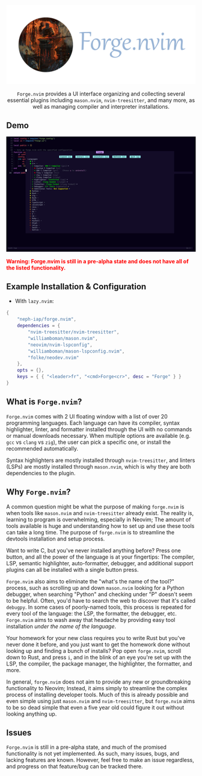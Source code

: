 ![banner](./docs/forge-banner.png)

<center>

`Forge.nvim` provides a UI interface organizing and collecting several essential plugins including `mason.nvim`, `nvim-treesitter`, and many more, as well as managing compiler and interpreter installations. 

</center>

## Demo

![demo](./docs/demo.png)

<span style="color: red">**Warning: Forge.nvim is still in a pre-alpha state and does not have all of the listed functionality.**</span>


## Example Installation & Configuration

- With `lazy.nvim`:
```lua
{
    "neph-iap/forge.nvim",
    dependencies = {
        "nvim-treesitter/nvim-treesitter",
        "williamboman/mason.nvim",
        "neovim/nvim-lspconfig",
        "williamboman/mason-lspconfig.nvim",
        "folke/neodev.nvim"
    },
    opts = {},
    keys = { { "<leader>fr", "<cmd>Forge<cr>", desc = "Forge" } }
}
```

## What is `Forge.nvim`?

`Forge.nvim` comes with 2 UI floating window with a list of over 20 programming languages. Each language can have its compiler, syntax highlighter, linter, and formatter installed through the UI with no commands or manual downloads necessary. When multiple options are available (e.g. `gcc` vs `clang` vs `zig`), the user can pick a specific one, or install the recommended automatically.

Syntax highlighters are mostly installed through `nvim-treesitter`, and linters (LSPs) are mostly installed through `mason.nvim`, which is why they are both dependencies to the plugin.

## Why `Forge.nvim`?

A common question might be what the purpose of making `forge.nvim` is when tools like `mason.nvim` and `nvim-treesitter` already exist. The reality is, learning to program is overwhelming, especially in Neovim; The amount of tools available is huge and understanding how to set up and use these tools can take a long time. The purpose of `forge.nvim` is to streamline the devtools installation and setup process. 

Want to write C, but you've never installed anything before? Press one button, and all the power of the language is at your fingertips: The compiler, LSP, semantic highlighter, auto-formatter, debugger, and additional support plugins can all be installed with a single button press. 

`Forge.nvim` also aims to eliminate the "what's the name of the tool?" process, such as scrolling up and down `mason.nvim` looking for a Python debugger, when searching "Python" and checking under "P" doesn't seem to be helpful. Often, you'd have to search the web to discover that it's called `debugpy`. In some cases of poorly-named tools, this process is repeated for every tool of the language: the LSP, the formatter, the debugger, etc. `Forge.nvim` aims to wash away that headache by providing easy tool installation *under the name of the language*. 

Your homework for your new class requires you to write Rust but you've never done it before, and you just want to get the homework done without looking up and finding a bunch of installs? Pop open `forge.nvim`, scroll down to Rust, and press `i`, and in the blink of an eye you're set up with the LSP, the compiler, the package manager, the highlighter, the formatter, and more.

In general, `forge.nvim` does not aim to provide any new or groundbreaking functionality to Neovim; Instead, it aims simply to streamline the complex process of installing developer tools. Much of this is already possible and even simple using just `mason.nvim` and `nvim-treesitter`, but `forge.nvim` aims to be so dead simple that even a five year old could figure it out without looking anything up.

## Issues

`Forge.nvim` is still in a pre-alpha state, and much of the promised functionality is not yet implemented. As such, many issues, bugs, and lacking features are known. However, feel free to make an issue regardless, and progress on that feature/bug can be tracked there.
